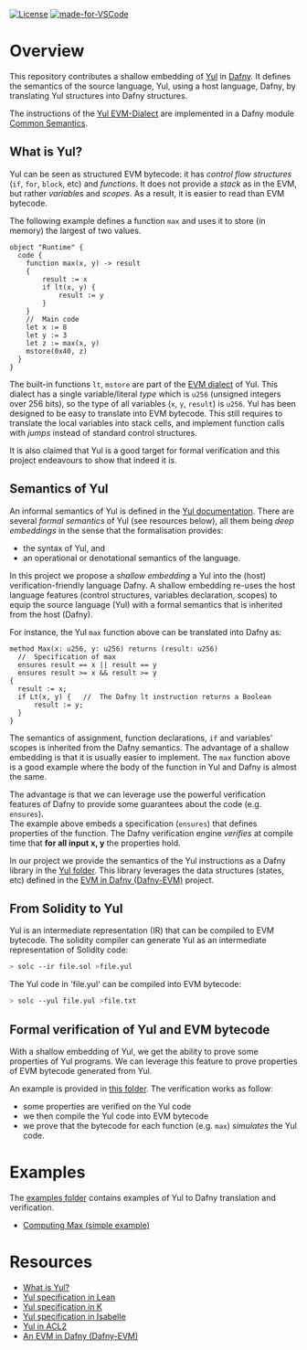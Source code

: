 [![License](https://img.shields.io/badge/License-Apache%202.0-orange.svg)](https://opensource.org/licenses/Apache-2.0)
[![made-for-VSCode](https://img.shields.io/badge/Made%20for-VSCode-1f42ff.svg)](https://code.visualstudio.com/)

# Overview

This repository contributes a shallow embedding of [Yul](https://docs.soliditylang.org/en/latest/yul.html) in [Dafny](https://github.com/dafny-lang/dafny).
It defines the semantics of the source language, Yul, using a host language, Dafny, by translating Yul structures into Dafny structures.

The instructions of the [Yul EVM-Dialect](https://docs.soliditylang.org/en/latest/yul.html#evm-dialect) are implemented in a Dafny module [Common Semantics](./src/dafny/Yul/CommonSem.dfy).

## What is Yul?

Yul can be seen as structured EVM bytecode: it has _control flow structures_ (`if`, `for`, `block`, etc) and _functions_.
It does not provide a _stack_ as in the EVM, but rather _variables_ and _scopes_.
As a result, it is easier to read than EVM bytecode.

The following example defines a function `max` and uses it to store (in memory) the largest of two values. 

```solidity
object "Runtime" {
  code {
    function max(x, y) -> result 
    {
        result := x
        if lt(x, y) {
            result := y 
        } 
    }
    //  Main code
    let x := 8
    let y := 3
    let z := max(x, y)
    mstore(0x40, z)
  }
}
```

The built-in functions `lt`, `mstore` are part of the [EVM dialect](https://docs.soliditylang.org/en/latest/yul.html#evm-dialect) of Yul.
This dialect has a single variable/literal _type_ which is `u256` (unsigned integers over 256 bits), so the type of all variables (`x`, `y`, `result`) is `u256`.
Yul has been designed to be easy to translate into EVM bytecode.
This still requires to translate the local variables into stack cells, and implement function calls with _jumps_ instead of standard control structures.

It is also claimed that Yul is a good target for formal verification and this project endeavours to show that indeed it is.

## Semantics of Yul

An informal semantics of Yul is defined in the [Yul documentation](https://docs.soliditylang.org/en/latest/yul.html#formal-specification).
There are several _formal semantics_ of Yul (see resources below), all them being _deep embeddings_ in the sense that the formalisation provides:
- the syntax of Yul, and
- an operational or denotational semantics of the language.

In this project we propose a _shallow embedding_ a Yul into the (host) verification-friendly language Dafny.
A shallow embedding re-uses the host language features (control structures, variables declaration, scopes) to equip the source language (Yul) with a formal 
semantics that is inherited from the host (Dafny).

For instance, the Yul `max` function above can be translated into Dafny as:

```dafny
method Max(x: u256, y: u256) returns (result: u256)
  //  Specification of max
  ensures result == x || result == y
  ensures result >= x && result >= y
{
  result := x;        
  if Lt(x, y) {   //  The Dafny lt instruction returns a Boolean
      result := y;
  }
}
```
The semantics of assignment, function declarations, `if` and variables' scopes is inherited from the Dafny semantics.
The advantage of a shallow embedding is that it is usually easier to implement.
The `max` function above is a good example where the body of the function in Yul and Dafny is almost the same.

The advantage is that we can leverage use the powerful verification features of Dafny to provide some guarantees about the code (e.g. `ensures`).  
The example above embeds a specification (`ensures`) that defines properties of the function. The Dafny verification engine _verifies_ at compile time that **for all input x, y** the properties hold. 

In our project we provide the semantics of the Yul instructions as a Dafny library in the [Yul folder](./src/dafny/Yul/).
This library leverages the data structures (states, etc) defined in the [EVM in Dafny (Dafny-EVM)](https://github.com/Consensys/evm-dafny) project.

## From Solidity to Yul

Yul is an intermediate representation (IR) that can be compiled to EVM bytecode.
The solidity compiler can generate Yul as an intermediate representation of Solidity code:

```zsh
> solc --ir file.sol >file.yul
```

The Yul code in 'file.yul' can be compiled into EVM bytecode:
```zsh
> solc --yul file.yul >file.txt
```

## Formal verification of Yul and EVM bytecode

With a shallow embedding of Yul, we get the ability to prove some properties of Yul programs.
We can leverage this feature to prove properties of EVM bytecode generated from Yul.


An example is provided in [this folder](src/dafny/yul-bytecode-verif/max).
The verification works as follow:

- some properties are verified on the Yul code
- we then compile the Yul code into EVM bytecode
- we prove that the bytecode for each function (e.g. `max`) _simulates_ the Yul code.

# Examples

The [examples folder](src/dafny/yul-verif-examples) contains examples of Yul to Dafny translation and verification.

- [Computing Max (simple example)](./src/dafny/yul-verif-examples/max/README.md)
# Resources

- [What is Yul?](https://www.quicknode.com/guides/ethereum-development/smart-contracts/what-is-yul)
- [Yul specification in Lean](https://github.com/NethermindEth/Yul-Specification)
- [Yul specification in K](https://github.com/ethereum/Yul-K/tree/master)
- [Yul specification in Isabelle](https://github.com/mmalvarez/Yul-Isabelle)
- [Yul in ACL2](https://github.com/acl2/acl2/tree/master/books/kestrel/yul/language)
- [An EVM in Dafny (Dafny-EVM)](https://github.com/Consensys/evm-dafny)